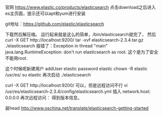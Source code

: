 官网 https://www.elastic.co/products/elasticsearch
点击download之后进入es主页面，提示还可以apt和yum进行安装

git地址：https://github.com/elastic/elasticsearch


下载然后解压缩。
运行起来就是这么的简单，/bin/elasticsearch就完了，
然后curl -X GET http://localhost:9200/
tar -xvf elasticsearch-2.3.4.tar.gz
 ./elasticsearch
报错了：Exception in thread "main" java.lang.RuntimeException: don't run elasticsearch as root.
这个是为了安全不能用root.

这个时候呢新建用户
addUser elastic
password elastic
chown -R elastic /usr/es/
su elastic
再次启动
./elasticsearch

curl -X GET http://localhost:9200/   可以，但是远程访问不行
vi /usr/es/elasticsearch-2.3.4/config/elasticsearch.yml
插入 network.host: 0.0.0.0
再次远程访问：
得到版本信息。

装head
http://www.oschina.net/translate/elasticsearch-getting-started

